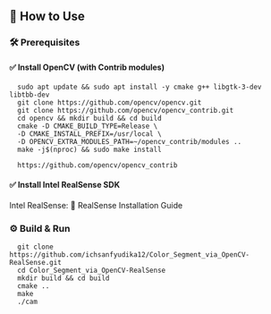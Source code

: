 ## 🚀 How to Use

### 🛠 Prerequisites

#### ✅ Install OpenCV (with Contrib modules)

      sudo apt update && sudo apt install -y cmake g++ libgtk-3-dev libtbb-dev
      git clone https://github.com/opencv/opencv.git
      git clone https://github.com/opencv/opencv_contrib.git
      cd opencv && mkdir build && cd build
      cmake -D CMAKE_BUILD_TYPE=Release \
      -D CMAKE_INSTALL_PREFIX=/usr/local \
      -D OPENCV_EXTRA_MODULES_PATH=~/opencv_contrib/modules ..
      make -j$(nproc) && sudo make install

      https://github.com/opencv/opencv_contrib

#### ✅ Install Intel RealSense SDK

Intel RealSense: 📖 RealSense Installation Guide

### ⚙️ Build & Run

      git clone https://github.com/ichsanfyudika12/Color_Segment_via_OpenCV-RealSense.git
      cd Color_Segment_via_OpenCV-RealSense
      mkdir build && cd build
      cmake ..
      make
      ./cam

